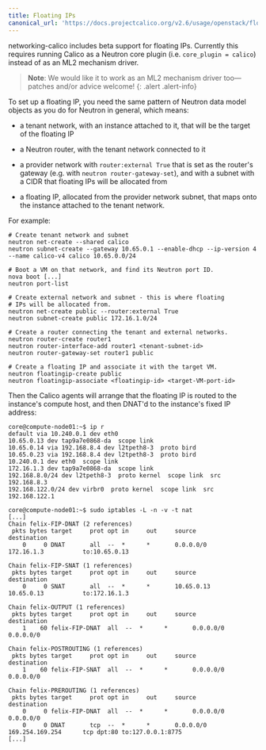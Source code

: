 ```yaml
---
title: Floating IPs
canonical_url: 'https://docs.projectcalico.org/v2.6/usage/openstack/floating-ips'
---
```


networking-calico includes beta support for floating IPs.  Currently this
requires running Calico as a Neutron core plugin (i.e. `core_plugin =
calico`) instead of as an ML2 mechanism driver.

> **Note**: We would like it to work as an ML2 mechanism driver too—patches
> and/or advice welcome!
{: .alert .alert-info}

To set up a floating IP, you need the same pattern of Neutron data model
objects as you do for Neutron in general, which means:

- a tenant network, with an instance attached to it, that will be the target of
  the floating IP

- a Neutron router, with the tenant network connected to it

- a provider network with `router:external True` that is set as the
  router's gateway (e.g. with `neutron router-gateway-set`), and with a
  subnet with a CIDR that floating IPs will be allocated from

- a floating IP, allocated from the provider network subnet, that maps onto the
  instance attached to the tenant network.

For example:

    # Create tenant network and subnet
    neutron net-create --shared calico
    neutron subnet-create --gateway 10.65.0.1 --enable-dhcp --ip-version 4 --name calico-v4 calico 10.65.0.0/24

    # Boot a VM on that network, and find its Neutron port ID.
    nova boot [...]
    neutron port-list

    # Create external network and subnet - this is where floating
    # IPs will be allocated from.
    neutron net-create public --router:external True
    neutron subnet-create public 172.16.1.0/24

    # Create a router connecting the tenant and external networks.
    neutron router-create router1
    neutron router-interface-add router1 <tenant-subnet-id>
    neutron router-gateway-set router1 public

    # Create a floating IP and associate it with the target VM.
    neutron floatingip-create public
    neutron floatingip-associate <floatingip-id> <target-VM-port-id>

Then the Calico agents will arrange that the floating IP is routed to the
instance's compute host, and then DNAT'd to the instance's fixed IP address:

    core@compute-node01:~$ ip r
    default via 10.240.0.1 dev eth0
    10.65.0.13 dev tap9a7e0868-da  scope link
    10.65.0.14 via 192.168.8.4 dev l2tpeth8-3  proto bird
    10.65.0.23 via 192.168.8.4 dev l2tpeth8-3  proto bird
    10.240.0.1 dev eth0  scope link
    172.16.1.3 dev tap9a7e0868-da  scope link
    192.168.8.0/24 dev l2tpeth8-3  proto kernel  scope link  src 192.168.8.3
    192.168.122.0/24 dev virbr0  proto kernel  scope link  src 192.168.122.1

    core@compute-node01:~$ sudo iptables -L -n -v -t nat
    [...]
    Chain felix-FIP-DNAT (2 references)
     pkts bytes target     prot opt in     out     source               destination
        0     0 DNAT       all  --  *      *       0.0.0.0/0            172.16.1.3           to:10.65.0.13

    Chain felix-FIP-SNAT (1 references)
     pkts bytes target     prot opt in     out     source               destination
        0     0 SNAT       all  --  *      *       10.65.0.13           10.65.0.13           to:172.16.1.3

    Chain felix-OUTPUT (1 references)
     pkts bytes target     prot opt in     out     source               destination
        1    60 felix-FIP-DNAT  all  --  *      *       0.0.0.0/0            0.0.0.0/0

    Chain felix-POSTROUTING (1 references)
     pkts bytes target     prot opt in     out     source               destination
        1    60 felix-FIP-SNAT  all  --  *      *       0.0.0.0/0            0.0.0.0/0

    Chain felix-PREROUTING (1 references)
     pkts bytes target     prot opt in     out     source               destination
        0     0 felix-FIP-DNAT  all  --  *      *       0.0.0.0/0            0.0.0.0/0
        0     0 DNAT       tcp  --  *      *       0.0.0.0/0            169.254.169.254      tcp dpt:80 to:127.0.0.1:8775
    [...]
